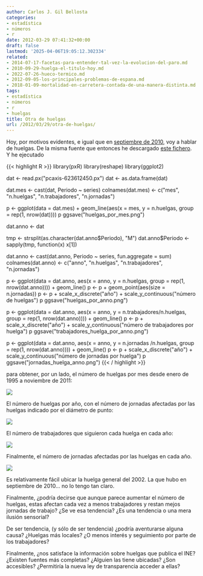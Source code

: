 ```yaml
---
author: Carlos J. Gil Bellosta
categories:
- estadística
- números
- r
date: 2012-03-29 07:41:32+00:00
draft: false
lastmod: '2025-04-06T19:05:12.302334'
related:
- 2014-07-17-facetas-para-entender-tal-vez-la-evolucion-del-paro.md
- 2010-09-29-huelga-el-titulo-hoy.md
- 2022-07-26-hueco-termico.md
- 2012-09-05-los-principales-problemas-de-espana.md
- 2018-01-09-mortalidad-en-carretera-contada-de-una-manera-distinta.md
tags:
- estadística
- números
- r
- huelgas
title: Otra de huelgas
url: /2012/03/29/otra-de-huelgas/
---
```


Hoy, por motivos evidentes, e igual que en [septiembre de 2010](http://www.datanalytics.com/2010/09/29/huelga-el-titulo-hoy/), voy a hablar de huelgas. De la misma fuente que entonces he descargado [este fichero](/uploads/pcaxis-623612450.px). Y he ejecutado

{{< highlight R >}}
library(pxR)
library(reshape)
library(ggplot2)

dat <- read.px("pcaxis-623612450.px")
dat <- as.data.frame(dat)

dat.mes <- cast(dat, Periodo ~ series)
colnames(dat.mes) <- c("mes", "n.huelgas", "n.trabajadores", "n.jornadas")

p <- ggplot(data = dat.mes) + geom_line(aes(x = mes, y = n.huelgas, group = rep(1, nrow(dat))))
p
ggsave("huelgas_por_mes.png")

dat.anno <- dat

tmp <- strsplit(as.character(dat.anno$Periodo), "M")
dat.anno$Periodo <- sapply(tmp, function(x) x[1])

dat.anno <- cast(dat.anno, Periodo ~ series, fun.aggregate = sum)
colnames(dat.anno) <- c("anno", "n.huelgas", "n.trabajadores", "n.jornadas")

p <- ggplot(data = dat.anno, aes(x = anno, y = n.huelgas, group = rep(1, nrow(dat.anno)))) + geom_line()
p <- p + geom_point(aes(size = n.jornadas))
p <- p + scale_x_discrete("año") + scale_y_continuous("número de huelgas")
p
ggsave("huelgas_por_anno.png")

p <- ggplot(data = dat.anno, aes(x = anno, y = n.trabajadores/n.huelgas, group = rep(1, nrow(dat.anno)))) + geom_line()
p <- p + scale_x_discrete("año") + scale_y_continuous("número de trabajadores por huelga")
p
ggsave("trabajadores_huelga_por_anno.png")

p <- ggplot(data = dat.anno, aes(x = anno, y = n.jornadas /n.huelgas, group = rep(1, nrow(dat.anno)))) + geom_line()
p <- p + scale_x_discrete("año") + scale_y_continuous("número de jornadas por huelga")
p
ggsave("jornadas_huelga_anno.png")
{{< / highlight >}}

para obtener, por un lado, el número de huelgas por mes desde enero de 1995 a noviembre de 2011:


[![](/wp-uploads/2012/03/huelgas_por_mes.png#center)
](/wp-uploads/2012/03/huelgas_por_mes.png#center)


El número de huelgas por año, con el número de jornadas afectadas por las huelgas indicado por el diámetro de punto:

[![](/wp-uploads/2012/03/huelgas_por_anno.png#center)
](/wp-uploads/2012/03/huelgas_por_anno.png#center)

El número de trabajadores que siguieron cada huelga en cada año:

[![](/wp-uploads/2012/03/trabajadores_huelga_por_anno.png#center)
](/wp-uploads/2012/03/trabajadores_huelga_por_anno.png#center)

Finalmente, el número de jornadas afectadas por las huelgas en cada año.

[![](/wp-uploads/2012/03/jornadas_huelga_anno.png#center)
](/wp-uploads/2012/03/jornadas_huelga_anno.png#center)

Es relativamente fácil ubicar la huelga general del 2002. La que hubo en septiembre de 2010... no lo tengo tan claro.

Finalmente, ¿podría decirse que aunque parece aumentar el número de huelgas, estas afectan cada vez a menos trabajadores y restan mejos jornadas de trabajo? ¿Se ve esa tendencia? ¿Es una tendencia o una mera ilusión sensorial?

De ser tendencia, (y sólo de ser tendencia) ¿podría aventurarse alguna causa? ¿Huelgas más locales? ¿O menos interés y seguimiento por parte de los trabajadores?

Finalmente, ¿nos satisface la información sobre huelgas que publica el INE? ¿Existen fuentes más completas? ¿Alguien las tiene ubicadas? ¿Son accesibles? ¿Permitiría la nueva ley de transparencia acceder a ellas?